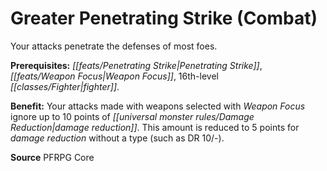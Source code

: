 ﻿---
cssclass: [feats]

---
# Greater Penetrating Strike (Combat)

Your attacks penetrate the defenses of most foes.

**Prerequisites:** _[[feats/Penetrating Strike|Penetrating Strike]]_, _[[feats/Weapon Focus|Weapon Focus]]_, 16th-level _[[classes/Fighter|fighter]]_.

**Benefit:** Your attacks made with weapons selected with _Weapon Focus_ ignore up to 10 points of _[[universal monster rules/Damage Reduction|damage reduction]]_. This amount is reduced to 5 points for _damage reduction_ without a type (such as DR 10/-).

**Source** PFRPG Core